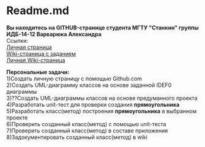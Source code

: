 # Readme.md
**Вы находитесь на GITHUB-странице студента МГТУ "Станкин" группы ИДБ-14-12 Варварюка Александра**
<br>
Cсылки:
<br>
[Личная страница](https://VarvariucA.github.io)
<br>
[Wiki-страница с заданием](https://github.com/stankin/oop-2018/wiki/%D0%97%D0%B0%D0%B4%D0%B0%D1%87%D0%B0-%E2%84%961-(Class-Diagram))
<br>
[Личная Wiki-страница](https://github.com/VarvariucA/VarvariucA.github.io/wiki)

**Персональные задачи:**
<br>
1)Создать личную страницу с помощью Github.com
<br>
2)Создать UML-диаграмму классов на основе заданной IDEF0 диаграммы
<br>
3)??Создать UML-диаграммы классов на основе предуманного проекта
<br>
4)Разработать unit-тест для проверки создания **прямоугольника**
<br>
5)Разработать класс(метод) построения **прямоугольника** в выбранном проекте
<br>
6)Проверить созданный класс(метод) с помощью unit-теста
<br>
7)Проверить созданный класс(метод) в составе приложения
<br>
8)Задокументировать созданный класс(метод) в wiki
<br>





